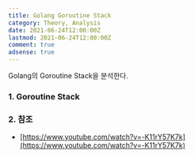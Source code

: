 ```yaml
---
title: Golang Goroutine Stack
category: Theory, Analysis
date: 2021-06-24T12:00:00Z
lastmod: 2021-06-24T12:00:00Z
comment: true
adsense: true
---
```


Golang의 Goroutine Stack을 분석한다.

### 1. Goroutine Stack

### 2. 참조

* [https://www.youtube.com/watch?v=-K11rY57K7k](https://www.youtube.com/watch?v=-K11rY57K7k)
